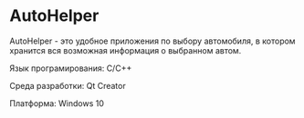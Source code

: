 # AutoHelper

AutoHelper - это удобное приложения по выбору автомобиля, в котором хранится вся возможная информация о выбранном автом.

Язык програмирования: С/C++

Среда разработки: Qt Creator

Платформа: Windows 10
